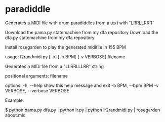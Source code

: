 # paradiddle
Generates a MIDI file with drum paradiddles from a text with "LRRLLRRR" 

Download the pama.py statemachine from my dfa repository
Download the dfa.py statemachine from my dfa repository

Install rosegarden to play the generated midifile in 155 BPM

usage: l2randmidi.py [-h] [-b BPM] [-v VERBOSE] filename

Generates a MIDI file from a "LLRRLLLRR" string

positional arguments:
  filename

options:
  -h, --help            show this help message and exit
  -b BPM, --bpm BPM
  -v VERBOSE, --verbose VERBOSE


Example:

$ python pama.py dfa.py | python lr.py | python lr2randmidi.py | rosegarden about.mid

